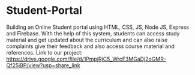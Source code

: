 # Student-Portal
Building an Online Student portal using HTML, CSS, JS, Node JS, Express and Firebase. With the help of this system, students can access study material and get updated about the curriculum and can also raise complaints give their feedback and also access course material and references.
Link to our project:
https://drive.google.com/file/d/1PmpjRjC5_WrcF3MGaDj2oGMR-Qf25jBP/view?usp=share_link
